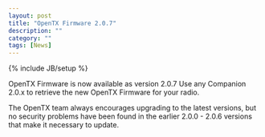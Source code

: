 ```yaml
---
layout: post
title: "OpenTX Firmware 2.0.7"
description: ""
category: ""
tags: [News]
---
```

{% include JB/setup %}

OpenTX Firmware is now available as version 2.0.7
Use any Companion 2.0.x to retrieve the new OpenTX Firmware for your radio.

The OpenTX team always encourages upgrading to the latest versions, but no security problems have been found in the earlier 2.0.0 - 2.0.6 versions that make it necessary to update.

